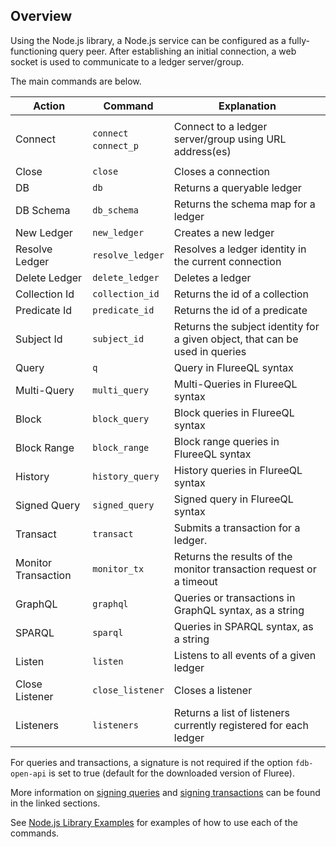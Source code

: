 ## Overview

Using the Node.js library, a Node.js service can be configured as a fully-functioning query peer.  After establishing an initial connection, a web socket is used to communicate to a ledger server/group.  

The main commands are below.

Action | Command | Explanation 
-- | -- | --
Connect | <ul style="list-style-type:none; padding-left: 0;"><li>`connect`</li><li>`connect_p`</li></ul> | Connect to a ledger server/group using URL address(es)
Close | `close` | Closes a connection
DB | `db` | Returns a queryable ledger
DB Schema | `db_schema` | Returns the schema map for a ledger 
New Ledger | `new_ledger` | Creates a new ledger
Resolve Ledger | `resolve_ledger` | Resolves a ledger identity in the current connection
Delete Ledger | `delete_ledger` | Deletes a ledger
Collection Id | `collection_id` | Returns the id of a collection
Predicate Id | `predicate_id` | Returns the id of a predicate
Subject Id | `subject_id` | Returns the subject identity for a given object, that can be used in queries
Query | `q` | Query in FlureeQL syntax
Multi-Query | `multi_query` | Multi-Queries in FlureeQL syntax
Block | `block_query` | Block queries in FlureeQL syntax
Block Range | `block_range` | Block range queries in FlureeQL syntax
History |  `history_query`| History queries in FlureeQL syntax
Signed Query | `signed_query` | Signed query in FlureeQL syntax
Transact | `transact` | Submits a transaction for a ledger.
Monitor Transaction | `monitor_tx` | Returns the results of the monitor transaction request or a timeout
GraphQL | `graphql` | Queries or transactions in GraphQL syntax, as a string
SPARQL | `sparql` | Queries in SPARQL syntax, as a string
Listen | `listen` | Listens to all events of a given ledger
Close Listener | `close_listener` | Closes a listener
Listeners | `listeners` | Returns a list of listeners currently registered for each ledger


For queries and transactions, a signature is not required if the option `fdb-open-api` is set to true (default for the downloaded version of Fluree). 

More information on [signing queries](/docs/identity/signatures#signed-queries) and [signing transactions](/docs/identity/signatures#signed-transactions) can be found in the linked sections. 

See [Node.js Library Examples](/tools/nodejs/nodejs-examples) for examples of how to use each of the commands.